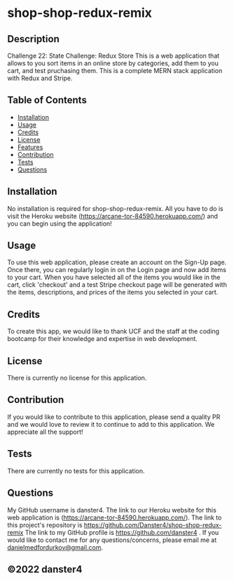# shop-shop-redux-remix

## Description
Challenge 22: State Challenge: Redux Store 
This is a web application that allows to you sort items in an online store by categories, add them to you cart, and test pruchasing them. This is a complete MERN stack application with Redux and Stripe.

## Table of Contents
* [Installation](#installation)
* [Usage](#usage)
* [Credits](#credits)
* [License](#license)
* [Features](#features)
* [Contribution](#contribution)
* [Tests](#tests)
* [Questions](#questions)

## Installation
No installation is required for shop-shop-redux-remix. All you have to do is visit the Heroku website (https://arcane-tor-84590.herokuapp.com/) and you can begin using the application!

## Usage
To use this web application, please create an account on the Sign-Up page. Once there, you can regularly login in on the Login page and now add items to your cart. When you have selected all of the items you would like in the cart, click 'checkout' and a test Stripe checkout page will be generated with the items, descriptions, and prices of the items you selected in your cart.

## Credits
To create this app, we would like to thank UCF and the staff at the coding bootcamp for their knowledge and expertise in web development.

## License
There is currently no license for this application.

## Contribution
If you would like to contribute to this application, please send a quality PR and we would love to review it to continue to add to this application. We appreciate all the support!

## Tests
There are currently no tests for this application.

## Questions

My GitHub username is danster4. The link to our Heroku website for this web application is (https://arcane-tor-84590.herokuapp.com/). The link to this project's repository is https://github.com/Danster4/shop-shop-redux-remix The link to my GitHub profile is https://github.com/danster4 . If you would like to contact me for any questions/concerns, please email me at danielmedfordurkov@gmail.com. 

## ©️2022 danster4
